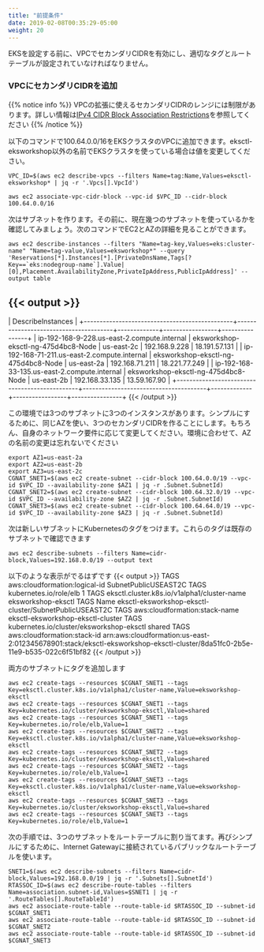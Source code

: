 ```yaml
---
title: "前提条件"
date: 2019-02-08T00:35:29-05:00
weight: 20
---
```


<!--
Before we configure EKS, we need to enable secondary CIDR blocks in your VPC and make sure they have proper tags and route table configurations
-->
EKSを設定する前に、VPCでセカンダリCIDRを有効にし、適切なタグとルートテーブルが設定されていなければなりません。

<!--
### Add secondary CIDRs to your VPC
-->
### VPCにセカンダリCIDRを追加

<!--
{{% notice info %}}
There are restrictions on the range of secondary CIDRs you can use to extend your VPC. For more info, see [IPv4 CIDR Block Association Restrictions](https://docs.aws.amazon.com/vpc/latest/userguide/VPC_Subnets.html#add-cidr-block-restrictions)
{{% /notice %}}
-->
{{% notice info %}}
VPCの拡張に使えるセカンダリCIDRのレンジには制限があります。詳しい情報は[IPv4 CIDR Block Association Restrictions](https://docs.aws.amazon.com/vpc/latest/userguide/VPC_Subnets.html#add-cidr-block-restrictions)を参照してください
{{% /notice %}}

<!--
You can use below commands to add 100.64.0.0/16 to your EKS cluster VPC. Please note to change the Values parameter to EKS cluster name if you used different name than eksctl-eksworkshop
-->
以下のコマンドで100.64.0.0/16をEKSクラスタのVPCに追加できます。eksctl-eksworkshop以外の名前でEKSクラスタを使っている場合は値を変更してください。
```
VPC_ID=$(aws ec2 describe-vpcs --filters Name=tag:Name,Values=eksctl-eksworkshop* | jq -r '.Vpcs[].VpcId')

aws ec2 associate-vpc-cidr-block --vpc-id $VPC_ID --cidr-block 100.64.0.0/16
```
<!--
Next step is to create subnets. Before we do this step, let's check how many subnets we are consuming. You can run this command to see EC2 instance and AZ details
-->
次はサブネットを作ります。その前に、現在幾つのサブネットを使っているかを確認してみましょう。次のコマンドでEC2とAZの詳細を見ることができます。

```
aws ec2 describe-instances --filters "Name=tag-key,Values=eks:cluster-name" "Name=tag-value,Values=eksworkshop*" --query 'Reservations[*].Instances[*].[PrivateDnsName,Tags[?Key==`eks:nodegroup-name`].Value|[0],Placement.AvailabilityZone,PrivateIpAddress,PublicIpAddress]' --output table   
```
{{< output >}}
------------------------------------------------------------------------------------------------------------------------------------------
|                                                            DescribeInstances                                                           |
+-----------------------------------------------+---------------------------------------+-------------+-----------------+----------------+
|  ip-192-168-9-228.us-east-2.compute.internal  |  eksworkshop-eksctl-ng-475d4bc8-Node  |  us-east-2c |  192.168.9.228  |  18.191.57.131 |
|  ip-192-168-71-211.us-east-2.compute.internal |  eksworkshop-eksctl-ng-475d4bc8-Node  |  us-east-2a |  192.168.71.211 |  18.221.77.249 |
|  ip-192-168-33-135.us-east-2.compute.internal |  eksworkshop-eksctl-ng-475d4bc8-Node  |  us-east-2b |  192.168.33.135 |  13.59.167.90  |
+-----------------------------------------------+---------------------------------------+-------------+-----------------+----------------+
{{< /output >}}

<!--
I have 3 instances and using 3 subnets in my environment. For simplicity, we will use the same AZ's and create 3 secondary CIDR subnets but you can certainly customize according to your networking requirements. Remember to change the AZ names according to your environment
-->
この環境では3つのサブネットに3つのインスタンスがあります。シンプルにするために、同じAZを使い、3つのセカンダリCIDRを作ることにします。もちろん、自身のネットワーク要件に応じて変更してください。環境に合わせて、AZの名前の変更は忘れないでください

```
export AZ1=us-east-2a
export AZ2=us-east-2b
export AZ3=us-east-2c
CGNAT_SNET1=$(aws ec2 create-subnet --cidr-block 100.64.0.0/19 --vpc-id $VPC_ID --availability-zone $AZ1 | jq -r .Subnet.SubnetId)
CGNAT_SNET2=$(aws ec2 create-subnet --cidr-block 100.64.32.0/19 --vpc-id $VPC_ID --availability-zone $AZ2 | jq -r .Subnet.SubnetId)
CGNAT_SNET3=$(aws ec2 create-subnet --cidr-block 100.64.64.0/19 --vpc-id $VPC_ID --availability-zone $AZ3 | jq -r .Subnet.SubnetId)
```
<!--
Next step is to add Kubernetes tags on newer Subnets. You can check these tags by querying your current subnets
-->
次は新しいサブネットにKubernetesのタグをつけます。これらのタグは既存のサブネットで確認できます
```
aws ec2 describe-subnets --filters Name=cidr-block,Values=192.168.0.0/19 --output text
```
<!--
Output shows similar to this
-->
以下のような表示がでるはずです
{{< output >}}
TAGS    aws:cloudformation:logical-id   SubnetPublicUSEAST2C
TAGS    kubernetes.io/role/elb  1
TAGS    eksctl.cluster.k8s.io/v1alpha1/cluster-name     eksworkshop-eksctl
TAGS    Name    eksctl-eksworkshop-eksctl-cluster/SubnetPublicUSEAST2C
TAGS    aws:cloudformation:stack-name   eksctl-eksworkshop-eksctl-cluster
TAGS    kubernetes.io/cluster/eksworkshop-eksctl        shared
TAGS    aws:cloudformation:stack-id     arn:aws:cloudformation:us-east-2:012345678901:stack/eksctl-eksworkshop-eksctl-cluster/8da51fc0-2b5e-11e9-b535-022c6f51bf82
{{< /output >}}
<!--
Here are the commands to add tags to both the subnets
-->
両方のサブネットにタグを追加します
```
aws ec2 create-tags --resources $CGNAT_SNET1 --tags Key=eksctl.cluster.k8s.io/v1alpha1/cluster-name,Value=eksworkshop-eksctl
aws ec2 create-tags --resources $CGNAT_SNET1 --tags Key=kubernetes.io/cluster/eksworkshop-eksctl,Value=shared
aws ec2 create-tags --resources $CGNAT_SNET1 --tags Key=kubernetes.io/role/elb,Value=1
aws ec2 create-tags --resources $CGNAT_SNET2 --tags Key=eksctl.cluster.k8s.io/v1alpha1/cluster-name,Value=eksworkshop-eksctl
aws ec2 create-tags --resources $CGNAT_SNET2 --tags Key=kubernetes.io/cluster/eksworkshop-eksctl,Value=shared
aws ec2 create-tags --resources $CGNAT_SNET2 --tags Key=kubernetes.io/role/elb,Value=1
aws ec2 create-tags --resources $CGNAT_SNET3 --tags Key=eksctl.cluster.k8s.io/v1alpha1/cluster-name,Value=eksworkshop-eksctl
aws ec2 create-tags --resources $CGNAT_SNET3 --tags Key=kubernetes.io/cluster/eksworkshop-eksctl,Value=shared
aws ec2 create-tags --resources $CGNAT_SNET3 --tags Key=kubernetes.io/role/elb,Value=1
```
<!--
As next step, we need to associate three new subnets into a route table. Again for simplicity, we chose to add new subnets to the Public route table that has connectivity to Internet Gateway
-->
次の手順では、3つのサブネットをルートテーブルに割り当てます。再びシンプルにするために、Internet Gatewayに接続されているパブリックなルートテーブルを使います。
```
SNET1=$(aws ec2 describe-subnets --filters Name=cidr-block,Values=192.168.0.0/19 | jq -r '.Subnets[].SubnetId')
RTASSOC_ID=$(aws ec2 describe-route-tables --filters Name=association.subnet-id,Values=$SNET1 | jq -r '.RouteTables[].RouteTableId')
aws ec2 associate-route-table --route-table-id $RTASSOC_ID --subnet-id $CGNAT_SNET1
aws ec2 associate-route-table --route-table-id $RTASSOC_ID --subnet-id $CGNAT_SNET2
aws ec2 associate-route-table --route-table-id $RTASSOC_ID --subnet-id $CGNAT_SNET3
```
